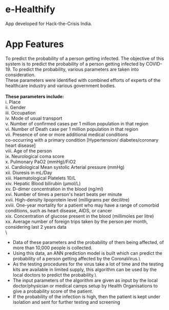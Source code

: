 # e-Healthify
App developed for Hack-the-Crisis India.
# App Features
To predict the probability of a person getting infected.
The objective of this system is to predict the probability of a person getting infected by COVID-19.
To predict the probability, various parameters are taken into consideration. \
These parameters were identified with combined efforts of experts of the healthcare industry and various government bodies.\
\
 **These parameters include:** \
 i.          Place\
 ii.          Gender\
 iii.          Occupation\
 iv.          Mode of usual transport\
 v.          Number of confirmed cases per 1 million population in that region\
vi.          Number of Death case per 1 million population in that region\
 vii.          Presence of one or more additional medical conditions\
co-occurring with a primary condition [Hypertension/ diabetes/coronary heart disease]\
 viii.          Age of the person\
ix.          Neurological coma score\
x.          Pulmonary PaO2 (mmHg)/FiO2\
xi.          Cardiological Mean systolic Arterial pressure (mmHg)\
xii.          Diuresis in mL/Day\
 xiii.       Haematological Platelets 10/L\
xiv.          Hepatic Blood bilirubin (µmol/L)\
 xv.          D-dimer concentration in the blood (ng/ml)\
xvi.          Number of times a person's heart beats per minute\
xvii.          High-density lipoprotein level (milligrams per decilitre)\
xviii.          One-year mortality for a patient who may have a range of comorbid conditions, such as heart disease, AIDS, or cancer\
xix.          Concentration of glucose present in the blood (millimoles per litre)\
xx.          Average number of foreign trips taken by the person per month, considering last 2 years data\
\
* Data of these parameters and the probability of them being affected, of more than 10,000 people is collected.
* Using this data, an ANN prediction model is built which can predict the probability of a person getting affected by the CoronaVirus.\
* As the testing procedures for the virus take a lot of time and the testing kits are available in limited supply, this algorithm can be used by the local doctors to predict the probability.\
* The input parameters of the algorithm are given as input by the local doctor/physician or medical camps setup by Health Organisations to give a probability score of the patient.
* If the probability of the infection is high, then the patient is kept under isolation and sent for further testing and screening
